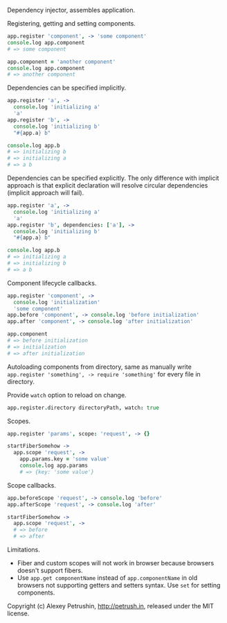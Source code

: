 Dependency injector, assembles application.

Registering, getting and setting components.

``` CoffeeScript
app.register 'component', -> 'some component'
console.log app.component
# => some component

app.component = 'another component'
console.log app.component
# => another component
```

Dependencies can be specified implicitly.

``` CoffeeScript
app.register 'a', ->
  console.log 'initializing a'
  'a'
app.register 'b', ->
  console.log 'initializing b'
  "#{app.a} b"

console.log app.b
# => initializing b
# => initializing a
# => a b
```

Dependencies can be specified explicitly. The only difference with implicit approach
is that explicit declaration will resolve circular dependencies (implicit approach
will fail).

``` CoffeeScript
app.register 'a', ->
  console.log 'initializing a'
  'a'
app.register 'b', dependencies: ['a'], ->
  console.log 'initializing b'
  "#{app.a} b"

console.log app.b
# => initializing a
# => initializing b
# => a b
```

Component lifecycle callbacks.

``` CoffeeScript
app.register 'component', ->
  console.log 'initialization'
  'some component'
app.before 'component', -> console.log 'before initialization'
app.after 'component', -> console.log 'after initialization'

app.component
# => before initialization
# => initialization
# => after initialization
```

Autoloading components from directory, same as manually
write `app.register 'something', -> require 'something'` for every file in
directory.

Provide `watch` option to reload on change.

``` CoffeeScript
app.register.directory directoryPath, watch: true
```

Scopes.

``` CoffeeScript
app.register 'params', scope: 'request', -> {}

startFiberSomehow ->
  app.scope 'request', ->
    app.params.key = 'some value'
    console.log app.params
    # => {key: 'some value'}
```

Scope callbacks.

``` CoffeeScript
app.beforeScope 'request', -> console.log 'before'
app.afterScope 'request', -> console.log 'after'

startFiberSomehow ->
  app.scope 'request', ->
  # => before
  # => after
```

Limitations.

- Fiber and custom scopes will not work in browser because browsers doesn't support fibers.
- Use `app.get componentName` instead of `app.componentName` in old browsers not supporting
getters and setters syntax. Use `set` for setting components.

Copyright (c) Alexey Petrushin, http://petrush.in, released under the MIT license.